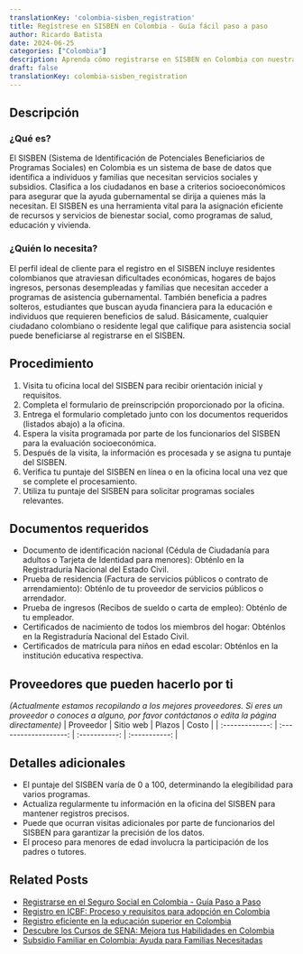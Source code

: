 ```yaml
---
translationKey: 'colombia-sisben_registration'
title: Regístrese en SISBEN en Colombia - Guía fácil paso a paso
author: Ricardo Batista
date: 2024-06-25
categories: ["Colombia"]
description: Aprenda cómo registrarse en SISBEN en Colombia con nuestra guía fácil de seguir, asegurándose de cumplir con todos los requisitos y estándares de documentación.
draft: false
translationKey: colombia-sisben_registration
---
```


## Descripción
### ¿Qué es?
El SISBEN (Sistema de Identificación de Potenciales Beneficiarios de Programas Sociales) en Colombia es un sistema de base de datos que identifica a individuos y familias que necesitan servicios sociales y subsidios. Clasifica a los ciudadanos en base a criterios socioeconómicos para asegurar que la ayuda gubernamental se dirija a quienes más la necesitan. El SISBEN es una herramienta vital para la asignación eficiente de recursos y servicios de bienestar social, como programas de salud, educación y vivienda.

### ¿Quién lo necesita?
El perfil ideal de cliente para el registro en el SISBEN incluye residentes colombianos que atraviesan dificultades económicas, hogares de bajos ingresos, personas desempleadas y familias que necesitan acceder a programas de asistencia gubernamental. También beneficia a padres solteros, estudiantes que buscan ayuda financiera para la educación e individuos que requieren beneficios de salud. Básicamente, cualquier ciudadano colombiano o residente legal que califique para asistencia social puede beneficiarse al registrarse en el SISBEN.

## Procedimiento

1. Visita tu oficina local del SISBEN para recibir orientación inicial y requisitos.
2. Completa el formulario de preinscripción proporcionado por la oficina.
3. Entrega el formulario completado junto con los documentos requeridos (listados abajo) a la oficina.
4. Espera la visita programada por parte de los funcionarios del SISBEN para la evaluación socioeconómica.
5. Después de la visita, la información es procesada y se asigna tu puntaje del SISBEN.
6. Verifica tu puntaje del SISBEN en línea o en la oficina local una vez que se complete el procesamiento.
7. Utiliza tu puntaje del SISBEN para solicitar programas sociales relevantes.

## Documentos requeridos

- Documento de identificación nacional (Cédula de Ciudadanía para adultos o Tarjeta de Identidad para menores): Obténlo en la Registraduría Nacional del Estado Civil.
- Prueba de residencia (Factura de servicios públicos o contrato de arrendamiento): Obténlo de tu proveedor de servicios públicos o arrendador.
- Prueba de ingresos (Recibos de sueldo o carta de empleo): Obténlo de tu empleador.
- Certificados de nacimiento de todos los miembros del hogar: Obténlos en la Registraduría Nacional del Estado Civil.
- Certificados de matrícula para niños en edad escolar: Obténlos en la institución educativa respectiva.

## Proveedores que pueden hacerlo por ti
_(Actualmente estamos recopilando a los mejores proveedores. Si eres un proveedor o conoces a alguno, por favor contáctanos o edita la página directamente)_
| Proveedor       |      Sitio web       |     Plazos    |     Costo     |
| :-------------: | :-------------------: | :-----------: | :-----------: |

## Detalles adicionales

- El puntaje del SISBEN varía de 0 a 100, determinando la elegibilidad para varios programas.
- Actualiza regularmente tu información en la oficina del SISBEN para mantener registros precisos.
- Puede que ocurran visitas adicionales por parte de funcionarios del SISBEN para garantizar la precisión de los datos.
- El proceso para menores de edad involucra la participación de los padres o tutores.


## Related Posts

- [Registrarse en el Seguro Social en Colombia - Guía Paso a Paso](https://tramitit.com/es/guides/colombia/inscripción_al_sistema_de_seguridad_social/)
- [Registro en ICBF: Proceso y requisitos para adopción en Colombia](https://tramitit.com/es/guides/colombia/inscripción_en_el_icbf/)
- [Registro eficiente en la educación superior en Colombia](https://tramitit.com/es/guides/colombia/inscripción_en_el_sistema_de_educación_superior/)
- [Descubre los Cursos de SENA: Mejora tus Habilidades en Colombia](https://tramitit.com/es/guides/colombia/inscripción_en_el_sena/)
- [Subsidio Familiar en Colombia: Ayuda para Familias Necesitadas](https://tramitit.com/es/guides/colombia/solicitud_de_subsidio_familiar/)